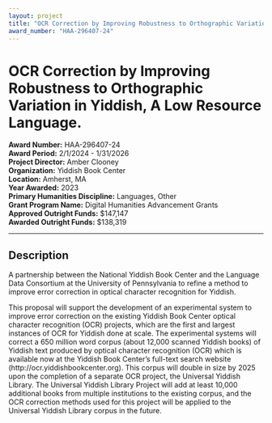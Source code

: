```yaml
---
layout: project
title: "OCR Correction by Improving Robustness to Orthographic Variation in Yiddish, A Low Resource Language."
award_number: "HAA-296407-24"
---
```



# OCR Correction by Improving Robustness to Orthographic Variation in Yiddish, A Low Resource Language.

**Award Number:** HAA-296407-24  
**Award Period:** 2/1/2024 - 1/31/2026  
**Project Director:** Amber  Clooney  
**Organization:** Yiddish Book Center  
**Location:** Amherst, MA  
**Year Awarded:** 2023  
**Primary Humanities Discipline:** Languages, Other  
**Grant Program Name:** Digital Humanities Advancement Grants  
**Approved Outright Funds:** $147,147  
**Awarded Outright Funds:** $138,319  

---

## Description

<p>A partnership between the National Yiddish Book Center and the Language Data Consortium at the University of Pennsylvania to refine a method to improve error correction in optical character recognition for Yiddish.  </p>
<p>This proposal will support the development of an experimental system to improve error correction on the existing Yiddish Book Center optical character recognition (OCR) projects, which are the first and largest instances of OCR for Yiddish done at scale. The experimental systems will correct a 650 million word corpus (about 12,000 scanned Yiddish books) of Yiddish text produced by optical character recognition (OCR) which is available now at the Yiddish Book Center’s full-text search website (http://ocr.yiddishbookcenter.org). This corpus will double in size by 2025 upon the completion of a separate OCR project, the Universal Yiddish Library. The Universal Yiddish Library Project will add at least 10,000 additional books from multiple institutions to the existing corpus, and the OCR correction methods used for this project will be applied to the Universal Yiddish Library corpus in the future.</p>
